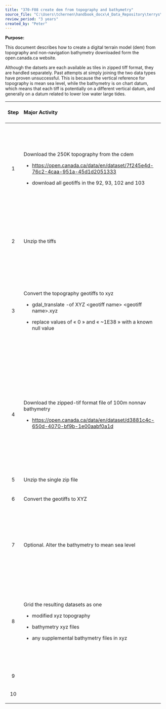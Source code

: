 ```yaml
---
title: "370-F08 create dem from topography and bathymetry"
source_file: "C:\Users\tchernen\handbook_docx\4_Data_Repository\terrys\370 data handling best practices\370-F08 create dem from topography and bathymetry.docx"
review_period: "3 years"
created_by: "Peter"
---
```


**Purpose:**

This document describes how to create a digital terrain model (dem) from topography and non-navigation bathymetry downloaded form the open.canada.ca website.

Although the datsets are each available as tiles in zipped tiff format, they are handled separately. Past attempts at simply joining the two data types have proven unsuccessful. This is because the vertical reference for topography is mean sea level, while the bathymetry is on chart datum, which means that each tiff is potentially on a different vertical datum, and generally on a datum related to lower low water large tides.

<table>
<colgroup>
<col style="width: 12%" />
<col style="width: 55%" />
<col style="width: 31%" />
</colgroup>
<thead>
<tr>
<th style="text-align: center;"><strong>Step</strong></th>
<th style="text-align: left;"><strong>Major Activity</strong></th>
<th><strong>References, Forms and Details</strong></th>
</tr>
</thead>
<tbody>
<tr>
<td style="text-align: center;">1</td>
<td style="text-align: left;"><p>Download the 250K topography from the cdem</p>
<ul>
<li><p><a href="https://open.canada.ca/data/en/dataset/7f245e4d-76c2-4caa-951a-45d1d2051333"><u>https://open.canada.ca/data/en/dataset/7f245e4d-76c2-4caa-951a-45d1d2051333</u></a></p></li>
<li><p>download all geotiffs in the 92, 93, 102 and 103</p></li>
</ul></td>
<td><ul>
<li><p>The fastest approach is to use fileftp, and change the “https” to “ftp”</p></li>
<li><p>point spacing is 0.75 arc secs (about 20 metres)</p></li>
</ul></td>
</tr>
<tr>
<td style="text-align: center;">2</td>
<td style="text-align: left;">Unzip the tiffs</td>
<td><ul>
<li><p>This can be done easily in Linux, and not so easily in Windows</p></li>
<li><p>unzip ‘*.zip’</p></li>
</ul></td>
</tr>
<tr>
<td style="text-align: center;">3</td>
<td style="text-align: left;"><p>Convert the topography geotiffs to xyz</p>
<ul>
<li><p>gdal_translate -of XYZ &lt;geotiff name&gt; &lt;geotiff name&gt;.xyz</p></li>
<li><p>replace values of « 0 » and « ~1E38 » with a known null value</p></li>
</ul></td>
<td><ul>
<li><p>With this approach, you have a file extension “.tif.xyz” which does not matter</p></li>
<li><p>the XYZ files total about 50GB</p></li>
</ul></td>
</tr>
<tr>
<td style="text-align: center;">4</td>
<td style="text-align: left;"><p>Download the zipped-tif format file of 100m nonnav bathymetry</p>
<ul>
<li><p><a href="https://open.canada.ca/data/en/dataset/d3881c4c-650d-4070-bf9b-1e00aabf0a1d"><u>https://open.canada.ca/data/en/dataset/d3881c4c-650d-4070-bf9b-1e00aabf0a1d</u></a></p></li>
</ul></td>
<td><ul>
<li><p>It is a single 150MB download, containing bathymetry for all of Canada including the Arctic, but not US waters.</p></li>
<li><p>Point spacing is 0.001 arc seconds (~111 metres)</p></li>
</ul></td>
</tr>
<tr>
<td style="text-align: center;">5</td>
<td style="text-align: left;">Unzip the single zip file</td>
<td></td>
</tr>
<tr>
<td style="text-align: center;">6</td>
<td style="text-align: left;">Convert the geotiffs to XYZ</td>
<td><ul>
<li><p>Same approach as above</p></li>
</ul></td>
</tr>
<tr>
<td style="text-align: center;">7</td>
<td style="text-align: left;">Optional. Alter the bathymetry to mean sea level</td>
<td><ul>
<li><p>If this is not done, the final dem depths will be somewhat in error (up to 5 metres).</p></li>
</ul></td>
</tr>
<tr>
<td style="text-align: center;">8</td>
<td style="text-align: left;"><p>Grid the resulting datasets as one</p>
<ul>
<li><p>modified xyz topography</p></li>
<li><p>bathymetry xyz files</p></li>
<li><p>any supplemental bathymetry files in xyz</p></li>
</ul></td>
<td><ul>
<li><p>Need a gridding application that can handle very large datsets.</p></li>
<li><p>one can specify a cell size as 0.0005 deg (~50metres)</p></li>
</ul></td>
</tr>
<tr>
<td style="text-align: center;">9</td>
<td style="text-align: left;"></td>
<td><ul>
<li></li>
</ul></td>
</tr>
<tr>
<td style="text-align: center;">10</td>
<td style="text-align: left;"></td>
<td><ul>
<li></li>
</ul></td>
</tr>
</tbody>
</table>
